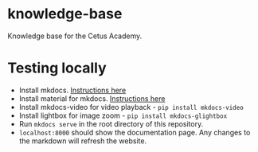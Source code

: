# knowledge-base

Knowledge base for the Cetus Academy.

# Testing locally

-   Install mkdocs. [Instructions here](https://www.mkdocs.org/)
-   Install material for mkdocs. [Instructions here](https://squidfunk.github.io/mkdocs-material/)
-   Install mkdocs-video for video playback - `pip install mkdocs-video`
-   Install lightbox for image zoom - `pip install mkdocs-glightbox`
-   Run `mkdocs serve` in the root directory of this repository.
-   `localhost:8000` should show the documentation page. Any changes to the markdown will refresh the website.

